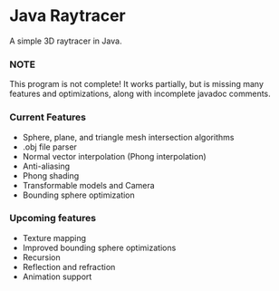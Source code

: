 # Java Raytracer
A simple 3D raytracer in Java. 

### NOTE
This program is not complete! It works partially, but is missing many features and optimizations, along with incomplete javadoc comments.

### Current Features
* Sphere, plane, and triangle mesh intersection algorithms
* .obj file parser
* Normal vector interpolation (Phong interpolation)
* Anti-aliasing
* Phong shading
* Transformable models and Camera
* Bounding sphere optimization

### Upcoming features
* Texture mapping
* Improved bounding sphere optimizations
* Recursion
* Reflection and refraction
* Animation support
